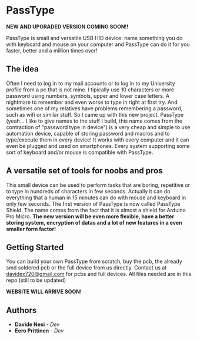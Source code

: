 # PassType

__NEW AND UPGRADED VERSION COMING SOON!!__

PassType is small and versatile USB HID device: name something you do with keyboard and mouse on your computer and PassType can do it for you faster, better and a million times over!

## The idea

Often I need to log in to my mail accounts or to log in to my University profile from a pc that is not mine. I tipically use 10 characters or more password using numbers, symbols, upper and lower case letters. A nightmare to remember and even worse to type in right at first try. And sometimes one of my relatives have problems remembering a password, such as wifi or similar stuff. So I came up with this new project. PassType (yeah... I like to give names to the stuff I build, this name comes from the contraction of "password type in device") is a very cheap and simple to use automation device, capable of storing password and macros and to type/execute them in every device! It works with every computer and it can even be plugged and used on smartphones. Every system supporting some sort of keyboard and/or mouse is compatible with PassType.

## A versatile set of tools for noobs and pros

This small device can be used to perform tasks that are boring, repetitive or to type in hundreds of characters in few seconds. Actually it can do everything that a human in 15 minutes can do with mouse and keyboard in only few seconds. The first version of PassType is now called PassType Shield. The name comes from the fact that it is almost a shield for Arduino Pro Micro.
__The new version will be even more flexible, have a better storing system, encryption of datas and a lot of new features in a even smaller form factor!__

## Getting Started

You can build your own PassType from scratch, buy the pcb, the already smd soldered pcb or the full device from us directly.
Contact us at davidex720@gmail.com for pcbs and full devices. All files needed are in this repo (still to be updated)

__WEBSITE WILL ARRIVE SOON!__







## Authors

* **Davide Nesi** - *Dev*
* **Eero Prittinen** - *Dev*



